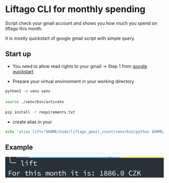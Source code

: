 # Liftago CLI for monthly spending

Script check your gmail account and shows you how much you spend on liftago this month.

It is mostly quickstart of google gmail script with simple query.

## Start up

- You need to allow read rights to your gmail -> Step 1 from [google quickstart](https://developers.google.com/gmail/api/quickstart/python)

- Prepare your virtual environment in your working directory

```bash
python3 -m venv venv

source ./venv/bin/activate

pip install -r requirements.txt
```

- create alias in your

```bash
echo 'alias lift="$HOME/Code/liftago_gmail_count/venv/bin/python $HOME/Code/liftago_gmail_count/liftago.py"' >> $HOME/.zshrc
```

## Example

![example](docs/example.png)
